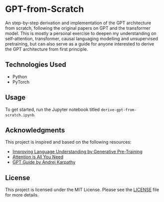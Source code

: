 # GPT-from-Scratch

An step-by-step derivation and implementation of the GPT architecture from scratch, following the original papers on GPT and the transformer model. This is mostly a personal exercise to deepen my understanding on self-attention, transformer, causal languaging modelling and unsupervised pretraining, but can also serve as a guide for anyone interested to derive the GPT architecture from first principle.

## Technologies Used

- Python
- PyTorch

## Usage

To get started, run the Jupyter notebook titled `derive-gpt-from-scratch.ipynb`.

## Acknowledgments

This project is inspired and based on the following resources:

- [Improving Language Understanding by Generative Pre-Training](https://cdn.openai.com/research-covers/language-unsupervised/language_understanding_paper.pdf)
- [Attention is All You Need](https://arxiv.org/abs/1706.03762)
- [GPT Guide by Andrej Karpathy](https://m.youtube.com/watch?v=kCc8FmEb1nY)

## License

This project is licensed under the MIT License. Please see the [LICENSE](LICENSE) file for more details.
